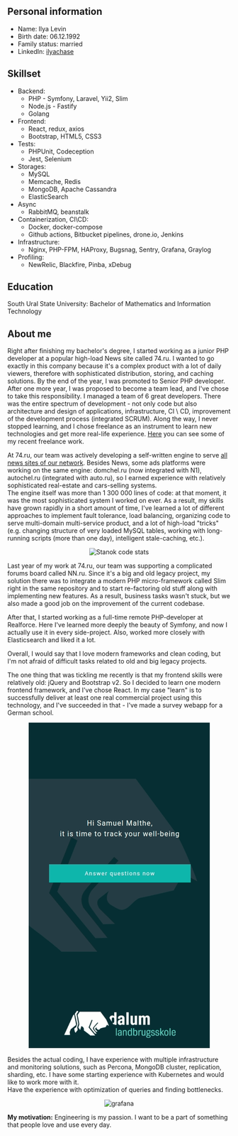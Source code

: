 ## Personal information
  
- Name: Ilya Levin
- Birth date: 06.12.1992  
- Family status: married  
- LinkedIn: [ilyachase](https://www.linkedin.com/in/ilyachase/)
  
## Skillset  
- Backend:
	- PHP - Symfony, Laravel, Yii2, Slim
 	- Node.js - Fastify
	- Golang
- Frontend:
	- React, redux, axios
	- Bootstrap, HTML5, CSS3
- Tests:
	- PHPUnit, Codeception
	- Jest, Selenium
- Storages:
	- MySQL
	- Memcache, Redis
	- MongoDB, Apache Cassandra
 	- ElasticSearch
- Async
	- RabbitMQ, beanstalk
- Containerization, CI\CD:
	- Docker, docker-compose
	- Github actions, Bitbucket pipelines, drone.io, Jenkins
- Infrastructure:
	- Nginx, PHP-FPM, HAProxy, Bugsnag, Sentry, Grafana, Graylog
- Profiling:
	- NewRelic, Blackfire, Pinba, xDebug
  
## Education  
South Ural State University: Bachelor of Mathematics and Information Technology

## About me
Right after finishing my bachelor's degree, I started working as a junior PHP developer at a popular high-load News site called 74.ru.
I wanted to go exactly in this company because it's a complex product with a lot of daily viewers, therefore with sophisticated distribution, storing, and caching solutions.
By the end of the year, I was promoted to Senior PHP developer. After one more year, I was proposed to become a team lead, and I've chose to take this responsibility.
I managed a team of 6 great developers.
There was the entire spectrum of development - not only code but also architecture and design of applications, infrastructure, CI \ CD, improvement of the development process (integrated SCRUM).
Along the way, I never stopped learning, and I chose freelance as an instrument to learn new technologies and get more real-life experience.
[Here](https://www.upwork.com/freelancers/~012c6b4205549a7dc4) you can see some of my recent freelance work.  

At 74.ru, our team was actively developing a self-written engine to serve [all news sites of our network](https://rugion.ru/stat/).
Besides News, some ads platforms were working on the same engine: domchel.ru (now integrated with N1), autochel.ru (integrated with auto.ru), so I earned experience with relatively sophisticated real-estate and cars-selling systems.   
The engine itself was more than 1 300 000 lines of code: at that moment, it was the most sophisticated system I worked on ever.
As a result, my skills have grown rapidly in a short amount of time, I've learned a lot of different approaches to implement fault tolerance, load balancing, organizing code to serve multi-domain multi-service product, and a lot of high-load "tricks" (e.g. changing structure of very loaded MySQL tables, working with long-running scripts (more than one day), intelligent stale-caching, etc.).  

<p align="center">  
  <img src="https://github.com/ilyachase/curriculum_vitae/blob/master/img/stanok_code_stats.jpg?raw=true" alt="Stanok code stats"/>  
</p>

Last year of my work at 74.ru, our team was supporting a complicated forums board called NN.ru.
Since it's a big and old legacy project, my solution there was to integrate a modern PHP micro-framework called Slim right in the same repository and to start re-factoring old stuff along with implementing new features.
As a result, business tasks wasn't stuck, but we also made a good job on the improvement of the current codebase.

After that, I started working as a full-time remote PHP-developer at Realforce.
Here I've learned more deeply the beauty of Symfony, and now I actually use it in every side-project.
Also, worked more closely with Elasticsearch and liked it a lot.

Overall, I would say that I love modern frameworks and clean coding, but I'm not afraid of difficult tasks related to old and big legacy projects.

The one thing that was tickling me recently is that my frontend skills were relatively old: jQuery and Bootstrap v2.
So I decided to learn one modern frontend framework, and I've chose React.
In my case "learn" is to successfully deliver at least one real commercial project using this technology, and I've succeeded in that - I've made a survey webapp for a German school.

<p align="center">  
  <img src="https://github.com/ilyachase/curriculum_vitae/blob/master/img/dalum.gif?raw=true" alt="React example" />  
</p>
  
Besides the actual coding, I have experience with multiple infrastructure and monitoring solutions, such as Percona, MongoDB cluster, replication, sharding, etc.
I have some starting experience with Kubernetes and would like to work more with it.  
Have the experience with optimization of queries and finding bottlenecks.
  
<p align="center">  
  <img src="https://github.com/ilyachase/curriculum_vitae/blob/master/img/grafana.png?raw=true" alt="grafana" />  
</p>  
  
**My motivation:** Engineering is my passion. I want to be a part of something that people love and use every day.
